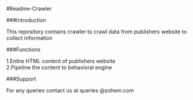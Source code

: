 #Readme-Crawler



###Introduction

This repository contains crawler to crawl data from publishers website to collect information 



###Functions

1.Entire HTML content of publishers website   
2.Pipeline the content to behavioral engine 



###Support

For any queries contact us at queries @zohem.com